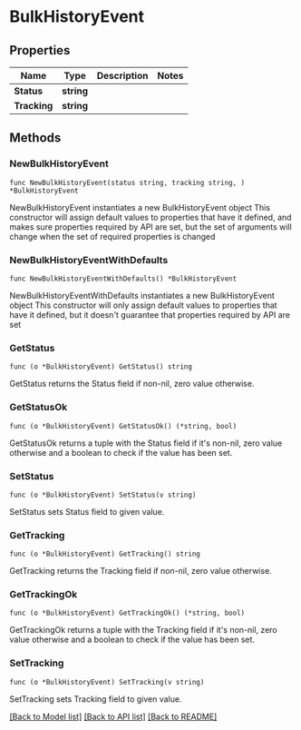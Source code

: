 # BulkHistoryEvent

## Properties

Name | Type | Description | Notes
------------ | ------------- | ------------- | -------------
**Status** | **string** |  | 
**Tracking** | **string** |  | 

## Methods

### NewBulkHistoryEvent

`func NewBulkHistoryEvent(status string, tracking string, ) *BulkHistoryEvent`

NewBulkHistoryEvent instantiates a new BulkHistoryEvent object
This constructor will assign default values to properties that have it defined,
and makes sure properties required by API are set, but the set of arguments
will change when the set of required properties is changed

### NewBulkHistoryEventWithDefaults

`func NewBulkHistoryEventWithDefaults() *BulkHistoryEvent`

NewBulkHistoryEventWithDefaults instantiates a new BulkHistoryEvent object
This constructor will only assign default values to properties that have it defined,
but it doesn't guarantee that properties required by API are set

### GetStatus

`func (o *BulkHistoryEvent) GetStatus() string`

GetStatus returns the Status field if non-nil, zero value otherwise.

### GetStatusOk

`func (o *BulkHistoryEvent) GetStatusOk() (*string, bool)`

GetStatusOk returns a tuple with the Status field if it's non-nil, zero value otherwise
and a boolean to check if the value has been set.

### SetStatus

`func (o *BulkHistoryEvent) SetStatus(v string)`

SetStatus sets Status field to given value.


### GetTracking

`func (o *BulkHistoryEvent) GetTracking() string`

GetTracking returns the Tracking field if non-nil, zero value otherwise.

### GetTrackingOk

`func (o *BulkHistoryEvent) GetTrackingOk() (*string, bool)`

GetTrackingOk returns a tuple with the Tracking field if it's non-nil, zero value otherwise
and a boolean to check if the value has been set.

### SetTracking

`func (o *BulkHistoryEvent) SetTracking(v string)`

SetTracking sets Tracking field to given value.



[[Back to Model list]](../README.md#documentation-for-models) [[Back to API list]](../README.md#documentation-for-api-endpoints) [[Back to README]](../README.md)


